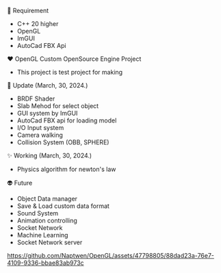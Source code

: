 🤖 Requirement
- C++ 20 higher
- OpenGL 
- ImGUI
- AutoCad FBX Api

❤️ OpenGL Custom OpenSource Engine Project
- This project is test project for making

🌭 Update (March, 30, 2024.)
- BRDF Shader
- Slab Mehod for select object
- GUI system by ImGUI
- AutoCad FBX api for loading model
- I/O Input system
- Camera walking
- Collision System (OBB, SPHERE)
  
✨ Working (March, 30, 2024.)
- Physics algorithm for newton's law

👽 Future 
- Object Data manager
- Save & Load custom data format
- Sound System
- Animation controlling
- Socket Network
- Machine Learning
- Socket Network server

https://github.com/Naptwen/OpenGL/assets/47798805/88dad23a-76e7-4109-9336-bbae83ab973c

